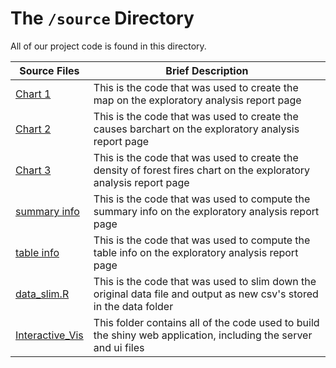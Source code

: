 # The `/source` Directory

All of our project code is found in this directory. 

|Source Files | Brief Description|
|---------------| -----------------|
|[Chart 1](./Chart1.R) | This is the code that was used to create the map on the exploratory analysis report page 
|[Chart 2](./Chart2.R) | This is the code that was used to create the causes barchart on the exploratory analysis report page
|[Chart 3](./Chart3.R) | This is the code that was used to create the density of forest fires chart on the exploratory analysis report page
|[summary info](./summary_info.R) | This is the code that was used to compute the summary info on the exploratory analysis report page
|[table info](./table_info.R) | This is the code that was used to compute the table info on the exploratory analysis report page
|[data_slim.R](./data_slim.R) | This is the code that was used to slim down the original data file and output as new csv's stored in the data folder
|[Interactive_Vis](./Interactive_Vis) | This folder contains all of the code used to build the shiny web application, including the server and ui files

